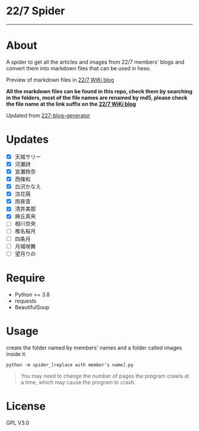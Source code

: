 # 22/7 Spider
------

# About

A spider to get all the articles and images from 22/7 members' blogs and convert them into markdown files that can be used in hexo.

Preview of markdown files in [22/7 WiKi blog](https://github.com/227WiKi/blog)

**All the markdown files can be found in this repo, check them by searching in the folders, most of the file names are renamed by md5, please check the file name at the link suffix on the [22/7 WiKi blog](https://github.com/227WiKi/blog)**

Updated from [227-blog-generator](https://github.com/zzzhxxx/227-blog-generator)

# Updates

- [x] 天城サリー
- [x] 河瀬詩
- [x] 宮瀬玲奈
- [x] 西條和
- [x] 白沢かなえ
- [x] 涼花萌
- [x] 雨夜音
- [x] 清井美那
- [x] 麻丘真央
- [ ] 相川奈央
- [ ] 椎名桜月
- [ ] 四条月
- [ ] 月城咲舞
- [ ] 望月りの

# Require
- Python >= 3.8
- requests
- BeautifulSoup
# Usage
create the folder named by members' names and a folder called images inside it.

``python -m spider_[replace with member's name].py``

> You may need to change the number of pages the program crawls at a time, which may cause the program to crash.

# License

GPL V3.0
